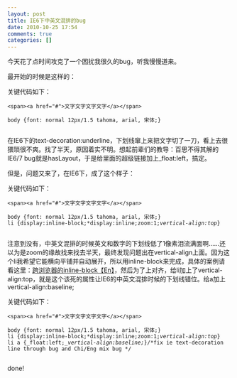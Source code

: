 ```yaml
---
layout: post
title: IE6下中英文混排的bug
date: 2010-10-25 17:54
comments: true
categories: []
---
```

今天花了点时间攻克了一个困扰我很久的bug，听我慢慢道来。

最开始的时候是这样的：

关键代码如下：
<pre><code>&lt;span&gt;&lt;a href="#"&gt;文字文字文字文字&lt;/a&gt;&lt;/span&gt;</code></pre>
<pre><code>body {font: normal 12px/1.5 tahoma, arial, 宋体;}</code></pre>

<!--more-->
<img class="aligncenter size-full wp-image-355" title="1" src="http://yuguo.us/weblog/files/2010/10/1.png" alt="" />

在IE6下的text-decoration:underline，下划线窜上来把文字切了一刀，看上去很猥琐很不爽。找了半天，原因着实不明。想起前辈们的教导：百思不得其解的IE6/7 bug就是hasLayout，于是给里面的超级链接加上_float:left，搞定。

但是，问题又来了，在IE6下，成了这个样子：

关键代码如下：
<pre><code>&lt;span&gt;&lt;a href="#"&gt;文字文字文字文字&lt;/a&gt;&lt;/span&gt;</code></pre>
<pre><code>body {font: normal 12px/1.5 tahoma, arial, 宋体;}
li {display:inline-block;*display:inline;zoom:1;<em>vertical-align:top</em>}</code></pre>
<img class="aligncenter size-full wp-image-355" title="2" src="http://yuguo.us/weblog/files/2010/10/2.png" alt="" />

注意到没有，中英文混排的时候英文和数字的下划线低了1像素泪流满面啊……还以为是zoom的缘故找来找去半天，最终发现问题出在vertical-align上面。因为这个li我希望它能横向平铺并自动展开，所以用inline-block来完成，具体的案例请看这里：<a href="http://blog.mozilla.com/webdev/2009/02/20/cross-browser-inline-block/">跨浏览器的inline-block【En】</a>，然后为了上对齐，给li加上了vertical-align:top，就是这个该死的属性让IE6的中英文混排时候的下划线错位。给a加上vertical-align:baseline;

关键代码如下：
<pre><code>&lt;span&gt;&lt;a href="#"&gt;文字文字文字文字&lt;/a&gt;&lt;/span&gt;</code></pre>
<pre><code>body {font: normal 12px/1.5 tahoma, arial, 宋体;}
li {display:inline-block;*display:inline;zoom:1;<em>vertical-align:top</em>}
li a {_float:left;_<em>vertical-align:baseline;</em>}/*fix ie text-decoration line through bug and Chi/Eng mix bug */</code></pre>
<img class="aligncenter size-full wp-image-355" title="3" src="http://yuguo.us/weblog/files/2010/10/3.png" alt="" />

done!
